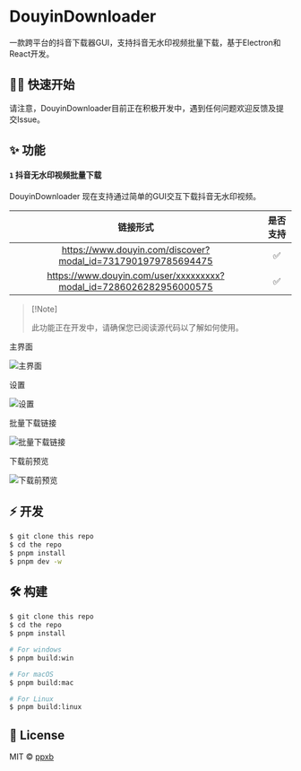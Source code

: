 # DouyinDownloader

一款跨平台的抖音下载器GUI，支持抖音无水印视频批量下载，基于Electron和React开发。

## 👋🏻 快速开始

请注意，DouyinDownloader目前正在积极开发中，遇到任何问题欢迎反馈及提交Issue。

## ✨ 功能

#### `1` 抖音无水印视频批量下载

DouyinDownloader 现在支持通过简单的GUI交互下载抖音无水印视频。

|                              链接形式                              | 是否支持 |
| :----------------------------------------------------------------: | :------: |
|    https://www.douyin.com/discover?modal_id=7317901979785694475    |    ✅    |
| https://www.douyin.com/user/xxxxxxxxx?modal_id=7286026282956000575 |    ✅    |

> \[!Note]
>
> 此功能正在开发中，请确保您已阅读源代码以了解如何使用。

主界面

![主界面](https://github.com/ppxb/DouyinDownloader/blob/master/screenshots/mainwindow.png?raw=true)

设置

![设置](https://raw.githubusercontent.com/ppxb/DouyinDownloader/master/screenshots/settings.png)

批量下载链接

![批量下载链接](https://raw.githubusercontent.com/ppxb/DouyinDownloader/master/screenshots/batchurls.png)

下载前预览

![下载前预览](https://raw.githubusercontent.com/ppxb/DouyinDownloader/master/screenshots/batchurlspreview.png)

## ⚡️ 开发

```bash
$ git clone this repo
$ cd the repo
$ pnpm install
$ pnpm dev -w
```

## 🛠 构建

```bash
$ git clone this repo
$ cd the repo
$ pnpm install

# For windows
$ pnpm build:win

# For macOS
$ pnpm build:mac

# For Linux
$ pnpm build:linux

```

## 📃 License

MIT © [ppxb](https://github.com/ppxb/DouyinDownloader/blob/master/LICENSE)
